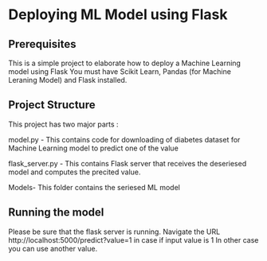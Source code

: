 # Deploying ML Model using Flask
## Prerequisites
This is a simple project to elaborate how to deploy a Machine Learning model using Flask
You must have Scikit Learn, Pandas (for Machine Leraning Model) and Flask installed.

## Project Structure
This project has two major parts :

model.py - This contains code for downloading of diabetes dataset for Machine Learning model to predict one of the value 

flask_server.py - This contains Flask server that receives the deseriesed model and computes the precited value.

Models- This folder contains the seriesed ML model

## Running the model
Please be sure that the flask server is running.
Navigate the URL http://localhost:5000/predict?value=1 in case if input value is 1
In other case you can use another value.

